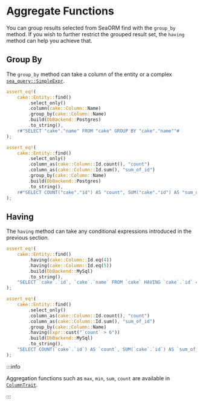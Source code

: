 # Aggregate Functions

You can group results selected from SeaORM find with the `group_by` method. If you wish to further restrict the grouped result set, the `having` method can help you achieve that.

## Group By

The `group_by` method can take a column of the entity or a complex [`sea_query::SimpleExpr`](https://docs.rs/sea-query/*/sea_query/expr/enum.SimpleExpr.html).

```rust
assert_eq!(
    cake::Entity::find()
        .select_only()
        .column(cake::Column::Name)
        .group_by(cake::Column::Name)
        .build(DbBackend::Postgres)
        .to_string(),
    r#"SELECT "cake"."name" FROM "cake" GROUP BY "cake"."name""#
);

assert_eq!(
    cake::Entity::find()
        .select_only()
        .column_as(cake::Column::Id.count(), "count")
        .column_as(cake::Column::Id.sum(), "sum_of_id")
        .group_by(cake::Column::Name)
        .build(DbBackend::Postgres)
        .to_string(),
    r#"SELECT COUNT("cake"."id") AS "count", SUM("cake"."id") AS "sum_of_id" FROM "cake" GROUP BY "cake"."name""#
);
```

## Having

The `having` method can take any conditional expressions introduced in the previous section.

```rust
assert_eq!(
    cake::Entity::find()
        .having(cake::Column::Id.eq(4))
        .having(cake::Column::Id.eq(5))
        .build(DbBackend::MySql)
        .to_string(),
    "SELECT `cake`.`id`, `cake`.`name` FROM `cake` HAVING `cake`.`id` = 4 AND `cake`.`id` = 5"
);

assert_eq!(
    cake::Entity::find()
        .select_only()
        .column_as(cake::Column::Id.count(), "count")
        .column_as(cake::Column::Id.sum(), "sum_of_id")
        .group_by(cake::Column::Name)
        .having(Expr::cust("`count` > 6"))
        .build(DbBackend::MySql)
        .to_string(),
    "SELECT COUNT(`cake`.`id`) AS `count`, SUM(`cake`.`id`) AS `sum_of_id` FROM `cake` GROUP BY `cake`.`name` HAVING `count` > 6"
);
```

:::info

Aggregation functions such as `max`, `min`, `sum`, `count` are available in [`ColumnTrait`](https://docs.rs/sea-orm/*/sea_orm/entity/prelude/trait.ColumnTrait.html).

:::
